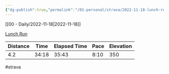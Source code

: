 ```yaml
---
{"dg-publish":true,"permalink":"/01-personal/strava/2022-11-18-lunch-run/"}
---
```



[[00 - Daily/2022-11-18\|2022-11-18]]

[Lunch Run](https://www.strava.com/activities/8146219525)

| Distance | Time  | Elapsed Time | Pace | Elevation |
| -------- | ----- | ------------ | ---- | --------- |
| 4.2      | 34:18 | 35:43        | 8:10 | 350       |




#strava
